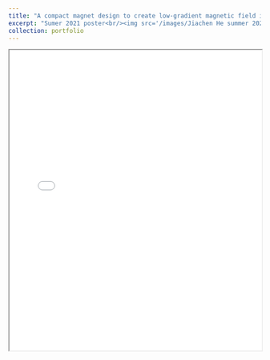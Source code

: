 ```yaml
---
title: "A compact magnet design to create low-gradient magnetic field in the presence of magnetic shielding"
excerpt: "Sumer 2021 poster<br/><img src='/images/Jiachen He summer 2021 poster.png'>"
collection: portfolio
---
```


<iframe src="/files/Jiachen He summer 2021 poster.pdf" width="100%" height="600px"></iframe>